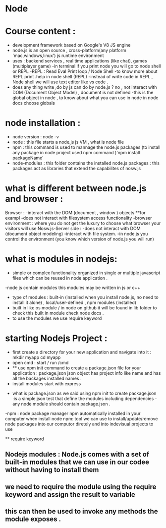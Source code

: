 # Node
# Course content : 
- development framework based on Google's V8 JS engine 
- node.js is an open source , cross-platform(any platform 'mac,windows,linux') js runtime environment 
- uses : backend services , real time applications (like chat), games (multiplayer game)
-in terminal if you print node you will go to node shell or REPL 
-REPL : Read Eval Print loop / Node Shell 
-to know more about REPL print .help in node shell (REPL)
-instead of write code in REPL , Node shell we will use text editor like vs code . 
- does any thing write ,do by js can do by node.js ?
no , not interact with DOM (Document Object Model) , document is not defined 
-this is the global object in node , to know about what you can use in node in node docs choose globals 


# node installation : 
- node version : node -v 
- node : this file starts a node.js js VM , what is node file 
- npm : this command is used to mannage the node.js packages (to install any package in node project used npm command )'npm install packageName'
- node-modules : this folder contains the installed node.js packages  : this packages act as libraries that extend the capabilites of nosw.js 

# what is different between node.js and browser : 
 Browser : 
-interact with the DOM (document , window ) objects 
**for exampl
-does not interact with filesystem access functionality 
-browser environment : where you do not get the luxury to choose what browser your visitors will use 
 Nosw.js-Server side :
 -does not interact with DOM (document object modeling)
 -interact with file system.
 -in node.js you control the environment (you know which version of node.js you will run)

# what is modules in nodejs:
- simple or complex functionality organized in single or multiple javascript files which can be reused in node application . 

-node js contain modules this modules may be written in js or c++
- type of modules : built-in (installed when you install node.js, no need to install it alone) , local/user-defined , npm modules (installed)
- built in like os module / in node on github it will be found in lib folder 
to check this built in module check node docs . 
- to use the modules we use require keyword 



 # starting Nodejs Project :
  - first create a directory for your new application and navigate into it :
  mkdir myapp
  cd myapp
  - open cmd : start / run /cmd 
  - ** use npm init command to create a package.json file for your application : package.json json object has project info like name and has all the backages installed names . 
  - install modules  start with express 

* what is package.json 
as we said using npm init to create package.json :is a simple json test that define the modules including dependencies 
-any node module should contain package.json .

-npm : node package manager 
 npm automatically installed in your computer when install node 
npm: tool we can use to install/update/remove node packages into our computor diretely and into indevisual projects to use 




** require keyword
## Nodejs modules  : Node.js comes with a set of built-in modules that we can use in our codee without having to install them 
## we need to require the module using the require keyword and assign the result to variable 
## this can then be used to invoke any methods the module exposes .


